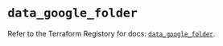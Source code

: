 # `data_google_folder`

Refer to the Terraform Registory for docs: [`data_google_folder`](https://registry.terraform.io/providers/hashicorp/google-beta/5.4.0/docs/data-sources/google_folder).
